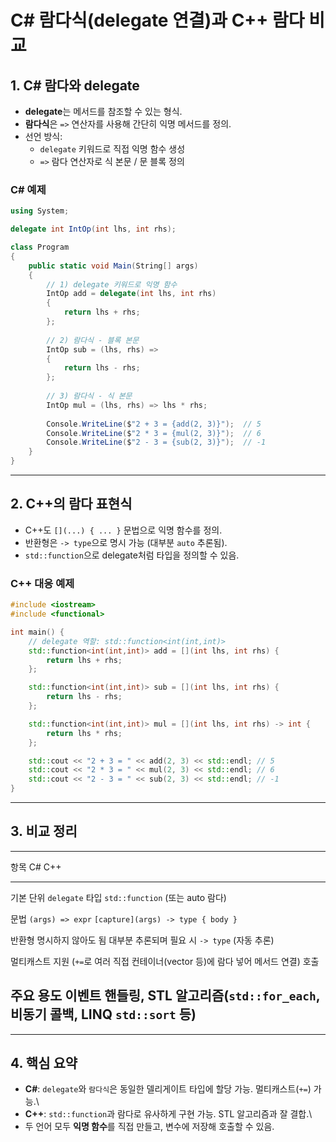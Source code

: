 # C# 람다식(delegate 연결)과 C++ 람다 비교

## 1. C# 람다와 delegate

-   **delegate**는 메서드를 참조할 수 있는 형식.
-   **람다식**은 `=>` 연산자를 사용해 간단히 익명 메서드를 정의.
-   선언 방식:
    -   `delegate` 키워드로 직접 익명 함수 생성
    -   `=>` 람다 연산자로 식 본문 / 문 블록 정의

### C# 예제

``` csharp
using System;

delegate int IntOp(int lhs, int rhs);

class Program
{
    public static void Main(String[] args)
    {
        // 1) delegate 키워드로 익명 함수
        IntOp add = delegate(int lhs, int rhs)
        {
            return lhs + rhs;
        };
        
        // 2) 람다식 - 블록 본문
        IntOp sub = (lhs, rhs) =>
        {
            return lhs - rhs;
        };
        
        // 3) 람다식 - 식 본문
        IntOp mul = (lhs, rhs) => lhs * rhs;
        
        Console.WriteLine($"2 + 3 = {add(2, 3)}");  // 5
        Console.WriteLine($"2 * 3 = {mul(2, 3)}");  // 6
        Console.WriteLine($"2 - 3 = {sub(2, 3)}");  // -1
    }
}
```

------------------------------------------------------------------------

## 2. C++의 람다 표현식

-   C++도 `[](...) { ... }` 문법으로 익명 함수를 정의.
-   반환형은 `-> type`으로 명시 가능 (대부분 `auto` 추론됨).
-   `std::function`으로 delegate처럼 타입을 정의할 수 있음.

### C++ 대응 예제

``` cpp
#include <iostream>
#include <functional>

int main() {
    // delegate 역할: std::function<int(int,int)>
    std::function<int(int,int)> add = [](int lhs, int rhs) {
        return lhs + rhs;
    };

    std::function<int(int,int)> sub = [](int lhs, int rhs) {
        return lhs - rhs;
    };

    std::function<int(int,int)> mul = [](int lhs, int rhs) -> int {
        return lhs * rhs;
    };

    std::cout << "2 + 3 = " << add(2, 3) << std::endl; // 5
    std::cout << "2 * 3 = " << mul(2, 3) << std::endl; // 6
    std::cout << "2 - 3 = " << sub(2, 3) << std::endl; // -1
}
```

------------------------------------------------------------------------

## 3. 비교 정리

  ------------------------------------------------------------------------------------
  항목                         C#                 C++
  ---------------------------- ------------------ ------------------------------------
  기본 단위                    `delegate` 타입    `std::function` (또는 auto 람다)

  문법                         `(args) => expr`   `[capture](args) -> type { body }`

  반환형                       명시하지 않아도 됨 대부분 추론되며 필요 시 `-> type`
                               (자동 추론)        

  멀티캐스트                   지원 (`+=`로 여러  직접 컨테이너(vector 등)에 람다 넣어
                               메서드 연결)       호출

  주요 용도                    이벤트 핸들링,     STL 알고리즘(`std::for_each`,
                               비동기 콜백, LINQ  `std::sort` 등)
  ------------------------------------------------------------------------------------

------------------------------------------------------------------------

## 4. 핵심 요약

-   **C#**: `delegate`와 `람다식`은 동일한 델리게이트 타입에 할당 가능.
    멀티캐스트(`+=`) 가능.\
-   **C++**: `std::function`과 람다로 유사하게 구현 가능. STL 알고리즘과
    잘 결합.\
-   두 언어 모두 **익명 함수**를 직접 만들고, 변수에 저장해 호출할 수
    있음.

